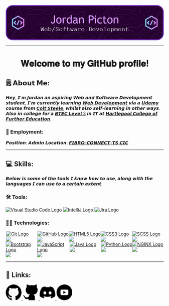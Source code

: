 <!-- Heading Image -->
<div align="center">
  <img src="images/github-header-image.png">
</div>
<hr />

<!-- Welcome Section -->
<h1 align="center">
  𝐖𝐞𝐥𝐜𝐨𝐦𝐞 𝐭𝐨 𝐦𝐲 𝐆𝐢𝐭𝐇𝐮𝐛 𝐩𝐫𝐨𝐟𝐢𝐥𝐞!
</h1>
<!-- About Me  Font used = Maths Sans Italic Bold-->

## 🗒️ 𝗔𝗯𝗼𝘂𝘁 𝗠𝗲:
𝙃𝙚𝙮, 𝙄'𝙢 𝙅𝙤𝙧𝙙𝙖𝙣 𝙖𝙣 𝙖𝙨𝙥𝙞𝙧𝙞𝙣𝙜 𝙒𝙚𝙗 𝙖𝙣𝙙 𝙎𝙤𝙛𝙩𝙬𝙖𝙧𝙚 𝘿𝙚𝙫𝙚𝙡𝙤𝙥𝙢𝙚𝙣𝙩 𝙨𝙩𝙪𝙙𝙚𝙣𝙩, 𝙄'𝙢 𝙘𝙪𝙧𝙧𝙚𝙣𝙩𝙡𝙮 𝙡𝙚𝙖𝙧𝙣𝙞𝙣𝙜 <a href="https://www.udemy.com/course/the-web-developer-bootcamp/?couponCode=ST14MT32124">𝙒𝙚𝙗 𝘿𝙚𝙫𝙚𝙡𝙤𝙥𝙢𝙚𝙣𝙩</a> 𝙫𝙞𝙖 𝙖 <a href="https://www.udemy.com">𝙐𝙙𝙚𝙢𝙮</a> 𝙘𝙤𝙪𝙧𝙨𝙚 𝙛𝙧𝙤𝙢 <a href="https://www.udemy.com/user/coltsteele/">𝘾𝙤𝙡𝙩 𝙎𝙩𝙚𝙚𝙡𝙚</a>, 𝙬𝙝𝙞𝙡𝙨𝙩 𝙖𝙡𝙨𝙤 𝙨𝙚𝙡𝙛-𝙡𝙚𝙖𝙧𝙣𝙞𝙣𝙜 𝙞𝙣 𝙤𝙩𝙝𝙚𝙧 𝙬𝙖𝙮𝙨. 𝘼𝙡𝙨𝙤 𝙞𝙣 𝙘𝙤𝙡𝙡𝙚𝙜𝙚 𝙛𝙤𝙧 𝙖 <a href="https://www.hartlepoolfe.ac.uk/courses/explore/btec-extended-diploma-itcomputing">𝘽𝙏𝙀𝘾 𝙇𝙚𝙫𝙚𝙡 3</a> 𝙞𝙣 𝙄𝙏 𝙖𝙩 <a href="https://www.hartlepoolfe.ac.uk">𝙃𝙖𝙧𝙩𝙡𝙚𝙥𝙤𝙤𝙡 𝘾𝙤𝙡𝙡𝙚𝙜𝙚 𝙤𝙛 𝙁𝙪𝙧𝙩𝙝𝙚𝙧 𝙀𝙙𝙪𝙘𝙖𝙩𝙞𝙤𝙣</a>.

### :office: Employment:
𝙋𝙤𝙨𝙞𝙩𝙞𝙤𝙣: 𝘼𝙙𝙢𝙞𝙣
𝙇𝙤𝙘𝙖𝙩𝙞𝙤𝙣: <a href="https://fibroconnect.co.uk">𝙁𝙄𝘽𝙍𝙊-𝘾𝙊𝙉𝙉𝙀𝘾𝙏-𝙏𝙎 𝘾𝙄𝘾</a>
<hr />

## :computer: Skills:
𝘽𝙚𝙡𝙤𝙬 𝙞𝙨 𝙨𝙤𝙢𝙚 𝙤𝙛 𝙩𝙝𝙚 𝙩𝙤𝙤𝙡𝙨 𝙄 𝙠𝙣𝙤𝙬 𝙝𝙤𝙬 𝙩𝙤 𝙪𝙨𝙚, 𝙖𝙡𝙤𝙣𝙜 𝙬𝙞𝙩𝙝 𝙩𝙝𝙚 𝙡𝙖𝙣𝙜𝙪𝙖𝙜𝙚𝙨 𝙄 𝙘𝙖𝙣 𝙪𝙨𝙚 𝙩𝙤 𝙖 𝙘𝙚𝙧𝙩𝙖𝙞𝙣 𝙚𝙭𝙩𝙚𝙣𝙩.

### :hammer_and_wrench: Tools:
  <a href="https://code.visualstudio.com">
    <img width="50" alt="Visual Studio Code Logo" src="https://user-images.githubusercontent.com/25181517/192108891-d86b6220-e232-423a-bf5f-90903e6887c3.png">
  </a>
  <a href="https://www.jetbrains.com/idea/">
    <img width="50" alt="IntelliJ Logo" src="https://user-images.githubusercontent.com/25181517/192108890-200809d1-439c-4e23-90d3-b090cf9a4eea.png">
  </a>
  <a href="https://www.atlassian.com/software/jira">
    <img width="50" alt="Jira Logo" src="https://user-images.githubusercontent.com/25181517/183912952-83784e94-629d-4c34-a961-ae2ae795b662.png">
  </a>

### 👨‍💻 Technologies:
<div style="display: flex; justify-content: center;">
<!-- Git -->
  <div id="Git" style="display: flex; flex-direction: column; align-contents: center;">
    <a href="https://git-scm.com">
      <img id="Git" width="87" alt="Git Logo" src="https://user-images.githubusercontent.com/25181517/192108372-f71d70ac-7ae6-4c0d-8395-51d8870c2ef0.png">
    </a>
    <img id="Git" width="100" src="https://progress-bar.dev/2">
  </div>
<!-- GitHub -->
  <div id="GitHub" style="display: flex; flex-direction: column; align-contents: center;">
    <a href="https://github.com">
      <img id="GitHub" width="87" alt="GitHub Logo" src="https://user-images.githubusercontent.com/25181517/192108374-8da61ba1-99ec-41d7-80b8-fb2f7c0a4948.png">
    </a>
    <img id="GitHub" width="100" src="https://progress-bar.dev/5">
  </div>
<!-- HTML5-->
  <div id="HTML5" style="display: flex; flex-direction: column; align-contents: center;">
    <a href="https://html.com/html5/">
      <img id="HTML5" width="87" alt="HTML5 Logo" src="https://user-images.githubusercontent.com/25181517/192158954-f88b5814-d510-4564-b285-dff7d6400dad.png">
    </a>
    <img id="HTML5" width="100" src="https://progress-bar.dev/75">
  </div>
  <!-- CSS3 -->
  <div id="CSS3" style="display: flex; flex-direction: column; align-contents: center;">
    <a href="https://css3.com">
      <img id="CSS3" width="87" alt="CSS3 Logo" src="https://user-images.githubusercontent.com/25181517/183898674-75a4a1b1-f960-4ea9-abcb-637170a00a75.png">
    </a>
    <img id="CSS3" width="100" src="https://progress-bar.dev/23">
  </div>
  <!-- SCSS -->
  <div id="SCSS" style="display: flex; flex-direction: column; align-contents: center;">
    <a href="https://sass-lang.com">
      <img id="SCSS" width="87" alt="SCSS Logo" src="https://user-images.githubusercontent.com/25181517/192158956-48192682-23d5-4bfc-9dfb-6511ade346bc.png">
    </a>
    <img id="SCSS" width="100" src="https://progress-bar.dev/13">
  </div>
</div>
<div style="display: flex; justify-content: center;">
  <!-- Bootstrap -->
  <div id="Bootstrap" style="display: flex; flex-direction: column; align-contents: center;">
    <a href="https://getbootstrap.com">
      <img id="Bootstrap" width="87" alt="Bootstrap Logo" src="https://user-images.githubusercontent.com/25181517/183898054-b3d693d4-dafb-4808-a509-bab54cf5de34.png">
    </a>
    <img id="Bootstrap" width="100" src="https://progress-bar.dev/60">
  </div>
  <!-- JavaScript -->
  <div id="JavaScript" style="display: flex; flex-direction: column; align-contents: center;">
    <a href="https://www.javascript.com">
      <img id="JavaScript" width="87" alt="JavaScript Logo" src="https://user-images.githubusercontent.com/25181517/117447155-6a868a00-af3d-11eb-9cfe-245df15c9f3f.png">
    </a>
    <img id="JavaScript" width="100" src="https://progress-bar.dev/10">
  </div>
  <!-- Java -->
  <div id="Java" style="display: flex; flex-direction: column; align-contents: center;">
    <a href="https://www.java.com/en/">
      <img id="Java" width="87" alt="Java Logo" src="https://user-images.githubusercontent.com/25181517/117201156-9a724800-adec-11eb-9a9d-3cd0f67da4bc.png">
    </a>
    <img id="Java" width="100" src="https://progress-bar.dev/6">
  </div>
  <!-- Python -->
  <div id="Python" style="display: flex; flex-direction: column; align-contents: center;">
    <a href="https://www.python.org">
      <img id="Python" width="87" alt="Python Logo" src="https://user-images.githubusercontent.com/25181517/183423507-c056a6f9-1ba8-4312-a350-19bcbc5a8697.png">
    </a>
    <img id="Python" width="100" src="https://progress-bar.dev/5">
  </div>
  <!-- NGINX -->
  <div id="NGINX" style="display: flex; flex-direction: column; align-contents: center;">
    <a href="https://www.nginx.com">
      <img id="NGINX" width="87" alt="NGINX Logo" src="https://user-images.githubusercontent.com/25181517/183345125-9a7cd2e6-6ad6-436f-8490-44c903bef84c.png">
    </a>
    <img id="NGINX" width="100" src="https://progress-bar.dev/1">
  </div>
</div>
<hr />

## :link: Links:
<div>
  <a href="">
    <img id="GitHub" alt="" width="50" src="images/icons/github-main.svg">
  </a>
    <a href="">
    <img id="GitHub" alt="" width="50" src="images/icons/github-second.svg">
  </a>
  <a href="">
    <img id="Discord" alt="" width="50" src="images/icons/discord.svg">
  </a>
    <a href="">
    <img id="YouTube" alt="" width="50" src="images/icons/youtube.svg">
  </a>
</div>
